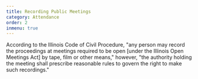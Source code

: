 ```yaml
---
title: Recording Public Meetings
category: Attendance
order: 2
inmenu: true
---
```

According to the Illinois Code of Civil Procedure, "any person may record the proceedings at meetings required to be open [under the Illinois Open Meetings Act] by tape, film or other means," however, "the authority holding the meeting shall prescribe reasonable rules to govern the right to make such recordings."
